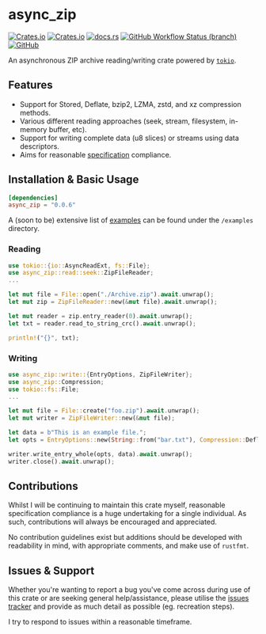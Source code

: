 # async_zip
[![Crates.io](https://img.shields.io/crates/v/async_zip)](https://crates.io/crates/async_zip)
[![Crates.io](https://img.shields.io/crates/d/async_zip)](https://crates.io/crates/async_zip)
[![docs.rs](https://img.shields.io/docsrs/async_zip)](https://docs.rs/async_zip/)
[![GitHub Workflow Status (branch)](https://img.shields.io/github/workflow/status/Majored/rs-async-zip/Rust/main)](https://github.com/Majored/rs-async-zip/actions?query=branch%3Amain)
[![GitHub](https://img.shields.io/github/license/Majored/rs-async-zip)](https://github.com/Majored/rs-async-zip/blob/main/LICENSE)

An asynchronous ZIP archive reading/writing crate powered by [`tokio`](https://crates.io/crates/tokio).

## Features
- Support for Stored, Deflate, bzip2, LZMA, zstd, and xz compression methods.
- Various different reading approaches (seek, stream, filesystem, in-memory buffer, etc).
- Support for writing complete data (u8 slices) or streams using data descriptors.
- Aims for reasonable [specification](https://pkware.cachefly.net/webdocs/casestudies/APPNOTE.TXT) compliance.

## Installation & Basic Usage

```toml
[dependencies]
async_zip = "0.0.6"
```

A (soon to be) extensive list of [examples](https://github.com/Majored/rs-async-zip/tree/main/examples) can be found under the `/examples` directory.

### Reading
```rust
use tokio::{io::AsyncReadExt, fs::File};
use async_zip::read::seek::ZipFileReader;
...

let mut file = File::open("./Archive.zip").await.unwrap();
let mut zip = ZipFileReader::new(&mut file).await.unwrap();

let mut reader = zip.entry_reader(0).await.unwrap();
let txt = reader.read_to_string_crc().await.unwrap();

println!("{}", txt);
```

### Writing
```rust
use async_zip::write::{EntryOptions, ZipFileWriter};
use async_zip::Compression;
use tokio::fs::File;
...

let mut file = File::create("foo.zip").await.unwrap();
let mut writer = ZipFileWriter::new(&mut file);

let data = b"This is an example file.";
let opts = EntryOptions::new(String::from("bar.txt"), Compression::Deflate);

writer.write_entry_whole(opts, data).await.unwrap();
writer.close().await.unwrap();
```

## Contributions
Whilst I will be continuing to maintain this crate myself, reasonable specification compliance is a huge undertaking for a single individual. As such, contributions will always be encouraged and appreciated.

No contribution guidelines exist but additions should be developed with readability in mind, with appropriate comments, and make use of `rustfmt`.

## Issues & Support
Whether you're wanting to report a bug you've come across during use of this crate or are seeking general help/assistance, please utilise the [issues tracker](https://github.com/Majored/rs-async-zip/issues) and provide as much detail as possible (eg. recreation steps).

I try to respond to issues within a reasonable timeframe.
